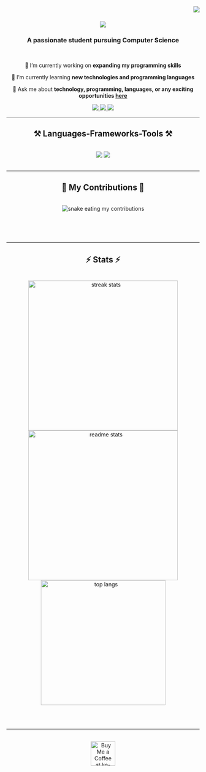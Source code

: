 <img align="right" src="https://visitor-badge.laobi.icu/badge?page_id=L1M1N4L.L1M1N4L" />

<h1 align="center">
    <img src="https://readme-typing-svg.herokuapp.com/?font=Righteous&size=35&center=true&vCenter=true&width=500&height=70&duration=4000&lines=Hi+There!+👋;+I'm+L1M1N4L!;" />
</h1>

<h3 align="center">A passionate student pursuing Computer Science</h3>

<br/>

<div align="center">
 
 🔭 I’m currently working on **expanding my programming skills**
 
 🌱 I’m currently learning **new technologies and programming languages**

💬 Ask me about **technology, programming, languages, or any exciting opportunities [here](https://github.com/L1M1N4L/L1M1N4L/issues)**

 </div>
 
<div align="center"> 
  <a href="mailto:jonathan.leewinl@gmail.com">
    <img src="https://img.shields.io/badge/Gmail-333333?style=for-the-badge&logo=gmail&logoColor=red" />
  </a>
  <a href="https://www.linkedin.com/in/jonathan-leewin-01a5ab233/" target="_blank">
    <img src="https://img.shields.io/badge/LinkedIn-0077B5?style=for-the-badge&logo=linkedin&logoColor=white" target="_blank" />
  </a>
  <a href="https://l1m1n4l.github.io/HCI-ASSIGNMENT-05" target="_blank">
     <img src="https://img.shields.io/badge/Portfolio-FF5722?style=for-the-badge&logo=todoist&logoColor=white" target="_blank" />
  </a>
</div>

 <hr/>
 
<h2 align="center">⚒️ Languages-Frameworks-Tools ⚒️</h2>
<br/>
<div align="center">
    <img src="https://skillicons.dev/icons?i=your-icons-here" />
    <img src="https://skillicons.dev/icons?i=your-other-icons-here" /><br>
</div>

<br/>
<hr/>

<div align="center">
  <h2>🐍 My Contributions 🐍</h2>
  <br>
  <img alt="snake eating my contributions" src="https://raw.githubusercontent.com/L1M1N4L/L1M1N4L/output/github-contribution-grid-snake.svg" />
  
  <br/><br/><br/>
</div>

<hr/>

<h2 align="center">⚡ Stats ⚡</h2>
<br>
<div align=center>
  <img width=390 src="https://github-readme-streak-stats-salesp07.vercel.app/?user=L1M1N4L&count_private=true&theme=react&border_radius=10" alt="streak stats"/>
  <img width=390 src="https://github-readme-stats.vercel.app/api?username=L1M1N4L&count_private=true&show_icons=true&theme=react&rank_icon=github&border_radius=10" alt="readme stats" />
  <br/>
  <img width=325 align="center" src="https://github-readme-stats.vercel.app/api/top-langs/?username=L1M1N4L&langs_count=8&layout=compact&theme=react&border_radius=10&size_weight=0.5&count_weight=0.5&exclude_repo=github-readme-stats" alt="top langs" />
</div>

<br/><br/>

<hr/>

<br/>

<div align="center">
<a href='https://ko-fi.com/your-kofi-link' target='_blank'><img height='64' style='border:0px;height:64px;' src='https://storage.ko-fi.com/cdn/kofi1.png?v=3' border='0' alt='Buy Me a Coffee at ko-fi.com' /></a>
</div>

<br/>

